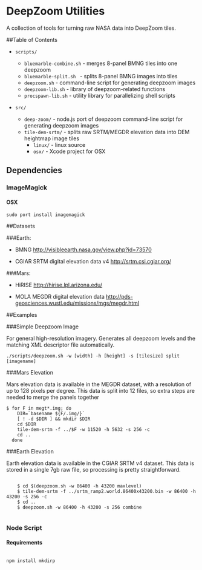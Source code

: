 # DeepZoom Utilities

A collection of tools for turning raw NASA data into DeepZoom tiles.

##Table of Contents

* `scripts/`
  * `bluemarble-combine.sh`   - merges 8-panel BMNG tiles into one deepzoom
  * `bluemarble-split.sh `    - splits 8-panel BMNG images into tiles
  * `deepzoom.sh`             - command-line script for generating deepzoom images
  * `deepzoom-lib.sh`         - library of deepzoom-related functions
  * `procspawn-lib.sh`        - utility library for parallelizing shell scripts
  
* `src/`
  * `deep-zoom/`              - node.js port of deepzoom command-line script for generating deepzoom images
  * `tile-dem-srtm/`          - splits raw SRTM/MEGDR elevation data into DEM heightmap image tiles
	  * `linux/`              - linux source
	  * `osx/`                - Xcode project for OSX

## Dependencies


### ImageMagick
#### OSX
```
sudo port install imagemagick
```
  
##Datasets

###Earth:
 * BMNG
     http://visibleearth.nasa.gov/view.php?id=73570

 * CGIAR SRTM digital elevation data v4
     http://srtm.csi.cgiar.org/

###Mars:
 * HiRISE
     http://hirise.lpl.arizona.edu/

 * MOLA MEGDR digital elevation data 
     http://pds-geosciences.wustl.edu/missions/mgs/megdr.html

##Examples

###Simple Deepzoom Image

For general high-resolution imagery.  Generates all deepzoom levels and the
matching XML descriptor file automatically.

    ./scripts/deepzoom.sh -w [width] -h [height] -s [tilesize] split [imagename]


###Mars Elevation

Mars elevation data is available in the MEGDR dataset, with a resolution of up
to 128 pixels per degree.  This data is split into 12 files, so extra steps are
needed to merge the panels together

    $ for F in megt*.img; do 
        DIR=`basename ${F/.img/}`
        [ ! -d $DIR ] && mkdir $DIR
        cd $DIR
        tile-dem-srtm -f ../$F -w 11520 -h 5632 -s 256 -c 
        cd ..
      done


###Earth Elevation

Earth elevation data is available in the CGIAR SRTM v4 dataset.  This data is
stored in a single 7gb raw file, so processing is pretty straightforward.

```

    $ cd $(deepzoom.sh -w 86400 -h 43200 maxlevel)
    $ tile-dem-srtm -f ../srtm_ramp2.world.86400x43200.bin -w 86400 -h 43200 -s 256 -c
    $ cd ..
    $ deepzoom.sh -w 86400 -h 43200 -s 256 combine
	
```




### Node Script

#### Requirements

```

npm install mkdirp

```

